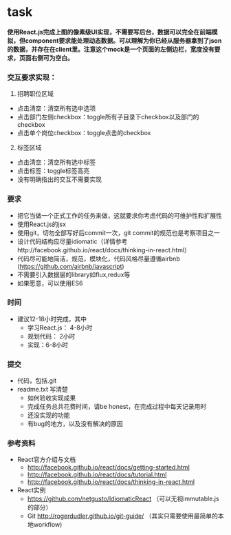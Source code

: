 # task
**使用React.js完成上图的像素级UI实现，不需要写后台，数据可以完全在前端模拟，但component要求能处理动态数据。可以理解为你已经从服务器拿到了json的数据，并存在在client里。注意这个mock是一个页面的左侧边栏，宽度没有要求，页面右侧可为空白。**

### 交互要求实现：

1. 招聘职位区域
  * 点击清空：清空所有选中选项
  * 点击部门左侧checkbox：toggle所有子目录下checkbox以及部门的checkbox
  * 点击单个岗位checkbox：toggle点击的checkbox
2. 标签区域
  * 点击清空：清空所有选中标签
  * 点击标签：toggle标签高亮
  * 没有明确指出的交互不需要实现

### 要求
* 把它当做一个正式工作的任务来做，这就要求你考虑代码的可维护性和扩展性
* 使用React.js的jsx
* 使用git，切勿全部写好后commit一次，git commit的规范也是考察项目之一
* 设计代码结构应尽量idiomatic（详情参考http://facebook.github.io/react/docs/thinking-in-react.html）
* 代码尽可能地简洁，规范，模块化，代码风格尽量遵循airbnb (https://github.com/airbnb/javascript)
* 不需要引入数据层的library如flux,redux等
* 如果愿意，可以使用ES6

### 时间
* 建议12-18小时完成，其中
  - 学习React.js： 4-8小时
  - 规划代码： 2小时
  - 实现：6-8小时

### 提交
* 代码，包括.git
* readme.txt 写清楚
  - 如何验收实现成果
  - 完成任务总共花费时间，请be honest，在完成过程中每天记录用时
  - 还没实现的功能
  - 有bug的地方，以及没有解决的原因

### 参考资料
* React官方介绍与文档
  - http://facebook.github.io/react/docs/getting-started.html
  - http://facebook.github.io/react/docs/tutorial.html
  - http://facebook.github.io/react/docs/thinking-in-react.html
* React实例
  - https://github.com/netgusto/IdiomaticReact （可以无视immutable.js的部分）
  - Git  http://rogerdudler.github.io/git-guide/ （其实只需要使用最简单的本地workflow)
